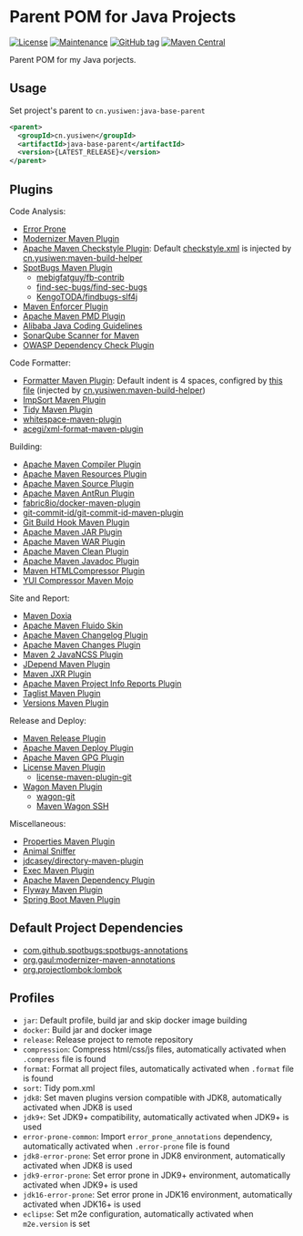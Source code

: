# Parent POM for Java Projects

[![License](https://img.shields.io/badge/license-Apache%202-4EB1BA.svg)](https://www.apache.org/licenses/LICENSE-2.0.html)
[![Maintenance](https://img.shields.io/badge/Maintained%3F-yes-green.svg)](https://GitHub.com/yusiwen/java-base-parent/graphs/commit-activity)
[![GitHub tag](https://img.shields.io/github/v/tag/yusiwen/java-base-parent.svg)](https://GitHub.com/yusiwen/java-base-parent/tags/)
[![Maven Central](https://img.shields.io/maven-central/v/cn.yusiwen/java-base-parent)](https://central.sonatype.com/artifact/cn.yusiwen/java-base-parent)

Parent POM for my Java porjects.

## Usage

Set project's parent to `cn.yusiwen:java-base-parent`

```xml
<parent>
  <groupId>cn.yusiwen</groupId>
  <artifactId>java-base-parent</artifactId>
  <version>{LATEST_RELEASE}</version>
</parent>
```

## Plugins

Code Analysis:

- [Error Prone](https://errorprone.info/index)
- [Modernizer Maven Plugin](https://github.com/gaul/modernizer-maven-plugin)
- [Apache Maven Checkstyle Plugin](https://maven.apache.org/plugins/maven-checkstyle-plugin/): Default [checkstyle.xml](https://github.com/yusiwen/maven-build-helper/blob/master/src/main/resources/checkstyle.xml) is injected by [cn.yusiwen:maven-build-helper](https://github.com/yusiwen/maven-build-helper)
- [SpotBugs Maven Plugin](https://spotbugs.github.io/spotbugs-maven-plugin/)
  - [mebigfatguy/fb-contrib](https://github.com/mebigfatguy/fb-contrib)
  - [find-sec-bugs/find-sec-bugs](https://github.com/find-sec-bugs/find-sec-bugs)
  - [KengoTODA/findbugs-slf4j](https://github.com/KengoTODA/findbugs-slf4j)
- [Maven Enforcer Plugin](https://maven.apache.org/enforcer/maven-enforcer-plugin/)
- [Apache Maven PMD Plugin](https://maven.apache.org/plugins/maven-pmd-plugin/)
- [Alibaba Java Coding Guidelines](https://github.com/alibaba/p3c)
- [SonarQube Scanner for Maven](https://github.com/SonarSource/sonar-scanner-maven)
- [OWASP Dependency Check Plugin](https://jeremylong.github.io/DependencyCheck/dependency-check-maven/)
  
Code Formatter:

- [Formatter Maven Plugin](https://code.revelc.net/formatter-maven-plugin/): Default indent is 4 spaces, configred by [this file](https://github.com/yusiwen/maven-build-helper/blob/master/src/main/resources/formatter-4spaces.xml) (injected by [cn.yusiwen:maven-build-helper](https://github.com/yusiwen/maven-build-helper))
- [ImpSort Maven Plugin](https://code.revelc.net/impsort-maven-plugin/)
- [Tidy Maven Plugin](https://www.mojohaus.org/tidy-maven-plugin/)
- [whitespace-maven-plugin](https://github.com/yusiwen/whitespace-maven-plugin)
- [acegi/xml-format-maven-plugin](https://github.com/acegi/xml-format-maven-plugin)

Building:

- [Apache Maven Compiler Plugin](https://maven.apache.org/plugins/maven-compiler-plugin/)
- [Apache Maven Resources Plugin](https://maven.apache.org/plugins/maven-resources-plugin/)
- [Apache Maven Source Plugin](https://maven.apache.org/plugins/maven-source-plugin/)
- [Apache Maven AntRun Plugin](https://maven.apache.org/plugins/maven-antrun-plugin/)
- [fabric8io/docker-maven-plugin](https://github.com/fabric8io/docker-maven-plugin)
- [git-commit-id/git-commit-id-maven-plugin](https://github.com/git-commit-id/git-commit-id-maven-plugin)
- [Git Build Hook Maven Plugin](https://github.com/rudikershaw/git-build-hook)
- [Apache Maven JAR Plugin](https://maven.apache.org/plugins/maven-jar-plugin/)
- [Apache Maven WAR Plugin](https://maven.apache.org/plugins/maven-war-plugin/)
- [Apache Maven Clean Plugin](https://maven.apache.org/plugins/maven-clean-plugin/)
- [Apache Maven Javadoc Plugin](https://maven.apache.org/plugins/maven-javadoc-plugin/)
- [Maven HTMLCompressor Plugin](https://github.com/alextunyk/htmlcompressor-maven-plugin)
- [YUI Compressor Maven Mojo](http://davidb.github.io/yuicompressor-maven-plugin/)

Site and Report:

- [Maven Doxia](https://maven.apache.org/doxia/)
- [Apache Maven Fluido Skin](https://maven.apache.org/skins/maven-fluido-skin/)
- [Apache Maven Changelog Plugin](https://maven.apache.org/plugins/maven-changelog-plugin/)
- [Apache Maven Changes Plugin](https://maven.apache.org/plugins/maven-changes-plugin/index.html)
- [Maven 2 JavaNCSS Plugin](https://www.mojohaus.org/javancss-maven-plugin/)
- [JDepend Maven Plugin](https://www.mojohaus.org/jdepend-maven-plugin/)
- [Maven JXR Plugin](https://maven.apache.org/jxr/maven-jxr-plugin/)
- [Apache Maven Project Info Reports Plugin](https://maven.apache.org/plugins/maven-project-info-reports-plugin/)
- [Taglist Maven Plugin](https://www.mojohaus.org/taglist-maven-plugin/)
- [Versions Maven Plugin](https://www.mojohaus.org/versions-maven-plugin/)

Release and Deploy:

- [Maven Release Plugin](https://maven.apache.org/maven-release/maven-release-plugin/index.html)
- [Apache Maven Deploy Plugin](https://maven.apache.org/plugins/maven-deploy-plugin/)
- [Apache Maven GPG Plugin](https://maven.apache.org/plugins/maven-gpg-plugin/)
- [License Maven Plugin](https://www.mojohaus.org/license-maven-plugin/)
  - [license-maven-plugin-git](https://github.com/mathieucarbou/license-maven-plugin/tree/master/license-maven-plugin-git)
- [Wagon Maven Plugin](https://www.mojohaus.org/wagon-maven-plugin/)
  - [wagon-git](https://mvnrepository.com/artifact/net.trajano.wagon/wagon-git)
  - [Maven Wagon SSH](https://maven.apache.org/wagon/wagon-providers/wagon-ssh/)

Miscellaneous:

- [Properties Maven Plugin](https://www.mojohaus.org/properties-maven-plugin/)
- [Animal Sniffer](https://www.mojohaus.org/animal-sniffer/)
- [jdcasey/directory-maven-plugin](https://github.com/jdcasey/directory-maven-plugin)
- [Exec Maven Plugin](https://www.mojohaus.org/exec-maven-plugin/)
- [Apache Maven Dependency Plugin](https://maven.apache.org/plugins/maven-dependency-plugin/)
- [Flyway Maven Plugin](https://flywaydb.org/documentation/usage/maven/)
- [Spring Boot Maven Plugin](https://docs.spring.io/spring-boot/docs/current/maven-plugin/reference/htmlsingle/)

## Default Project Dependencies

- [com.github.spotbugs:spotbugs-annotations](https://mvnrepository.com/artifact/com.github.spotbugs/spotbugs-annotations)
- [org.gaul:modernizer-maven-annotations](https://mvnrepository.com/artifact/org.gaul/modernizer-maven-annotations)
- [org.projectlombok:lombok](https://mvnrepository.com/artifact/org.projectlombok/lombok)

## Profiles

- `jar`: Default profile, build jar and skip docker image building
- `docker`: Build jar and docker image
- `release`: Release project to remote repository
- `compression`: Compress html/css/js files, automatically activated when `.compress` file is found
- `format`: Format all project files, automatically activated when `.format` file is found
- `sort`: Tidy pom.xml
- `jdk8`: Set maven plugins version compatible with JDK8, automatically activated when JDK8 is used
- `jdk9+`: Set JDK9+ compatibility, automatically activated when JDK9+ is used
- `error-prone-common`: Import `error_prone_annotations` dependency, automatically activated when `.error-prone` file is found
- `jdk8-error-prone`: Set error prone in JDK8 environment, automatically activated when JDK8 is used
- `jdk9-error-prone`: Set error prone in JDK9+ environment, automatically activated when JDK9+ is used
- `jdk16-error-prone`: Set error prone in JDK16 environment, automatically activated when JDK16+ is used
- `eclipse`: Set m2e configuration, automatically activated when `m2e.version` is set
